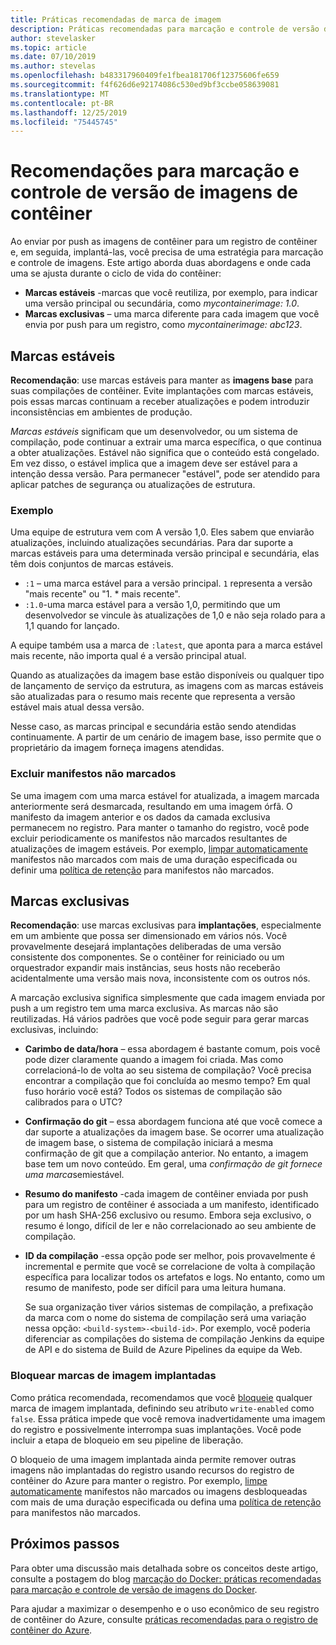 ```yaml
---
title: Práticas recomendadas de marca de imagem
description: Práticas recomendadas para marcação e controle de versão de imagens de contêiner do Docker ao enviar imagens e extrair imagens de um registro de contêiner do Azure
author: stevelasker
ms.topic: article
ms.date: 07/10/2019
ms.author: stevelas
ms.openlocfilehash: b483317960409fe1fbea181706f12375606fe659
ms.sourcegitcommit: f4f626d6e92174086c530ed9bf3ccbe058639081
ms.translationtype: MT
ms.contentlocale: pt-BR
ms.lasthandoff: 12/25/2019
ms.locfileid: "75445745"
---
```

# <a name="recommendations-for-tagging-and-versioning-container-images"></a>Recomendações para marcação e controle de versão de imagens de contêiner

Ao enviar por push as imagens de contêiner para um registro de contêiner e, em seguida, implantá-las, você precisa de uma estratégia para marcação e controle de imagens. Este artigo aborda duas abordagens e onde cada uma se ajusta durante o ciclo de vida do contêiner:

* **Marcas estáveis** -marcas que você reutiliza, por exemplo, para indicar uma versão principal ou secundária, como *mycontainerimage: 1.0*.
* **Marcas exclusivas** – uma marca diferente para cada imagem que você envia por push para um registro, como *mycontainerimage: abc123*.

## <a name="stable-tags"></a>Marcas estáveis

**Recomendação**: use marcas estáveis para manter as **imagens base** para suas compilações de contêiner. Evite implantações com marcas estáveis, pois essas marcas continuam a receber atualizações e podem introduzir inconsistências em ambientes de produção.

*Marcas estáveis* significam que um desenvolvedor, ou um sistema de compilação, pode continuar a extrair uma marca específica, o que continua a obter atualizações. Estável não significa que o conteúdo está congelado. Em vez disso, o estável implica que a imagem deve ser estável para a intenção dessa versão. Para permanecer "estável", pode ser atendido para aplicar patches de segurança ou atualizações de estrutura.

### <a name="example"></a>Exemplo

Uma equipe de estrutura vem com A versão 1,0. Eles sabem que enviarão atualizações, incluindo atualizações secundárias. Para dar suporte a marcas estáveis para uma determinada versão principal e secundária, elas têm dois conjuntos de marcas estáveis.

* `:1` – uma marca estável para a versão principal. `1` representa a versão "mais recente" ou "1. * mais recente".
* `:1.0`-uma marca estável para a versão 1,0, permitindo que um desenvolvedor se vincule às atualizações de 1,0 e não seja rolado para a 1,1 quando for lançado.

A equipe também usa a marca de `:latest`, que aponta para a marca estável mais recente, não importa qual é a versão principal atual.

Quando as atualizações da imagem base estão disponíveis ou qualquer tipo de lançamento de serviço da estrutura, as imagens com as marcas estáveis são atualizadas para o resumo mais recente que representa a versão estável mais atual dessa versão.

Nesse caso, as marcas principal e secundária estão sendo atendidas continuamente. A partir de um cenário de imagem base, isso permite que o proprietário da imagem forneça imagens atendidas.

### <a name="delete-untagged-manifests"></a>Excluir manifestos não marcados

Se uma imagem com uma marca estável for atualizada, a imagem marcada anteriormente será desmarcada, resultando em uma imagem órfã. O manifesto da imagem anterior e os dados da camada exclusiva permanecem no registro. Para manter o tamanho do registro, você pode excluir periodicamente os manifestos não marcados resultantes de atualizações de imagem estáveis. Por exemplo, [limpar automaticamente](container-registry-auto-purge.md) manifestos não marcados com mais de uma duração especificada ou definir uma [política de retenção](container-registry-retention-policy.md) para manifestos não marcados.

## <a name="unique-tags"></a>Marcas exclusivas

**Recomendação**: use marcas exclusivas para **implantações**, especialmente em um ambiente que possa ser dimensionado em vários nós. Você provavelmente desejará implantações deliberadas de uma versão consistente dos componentes. Se o contêiner for reiniciado ou um orquestrador expandir mais instâncias, seus hosts não receberão acidentalmente uma versão mais nova, inconsistente com os outros nós.

A marcação exclusiva significa simplesmente que cada imagem enviada por push a um registro tem uma marca exclusiva. As marcas não são reutilizadas. Há vários padrões que você pode seguir para gerar marcas exclusivas, incluindo:

* **Carimbo de data/hora** – essa abordagem é bastante comum, pois você pode dizer claramente quando a imagem foi criada. Mas como correlacioná-lo de volta ao seu sistema de compilação? Você precisa encontrar a compilação que foi concluída ao mesmo tempo? Em qual fuso horário você está? Todos os sistemas de compilação são calibrados para o UTC?
* **Confirmação do git** – essa abordagem funciona até que você comece a dar suporte a atualizações da imagem base. Se ocorrer uma atualização de imagem base, o sistema de compilação iniciará a mesma confirmação de git que a compilação anterior. No entanto, a imagem base tem um novo conteúdo. Em geral, uma *confirmação de git fornece uma marca*semiestável.
* **Resumo do manifesto** -cada imagem de contêiner enviada por push para um registro de contêiner é associada a um manifesto, identificado por um hash SHA-256 exclusivo ou resumo. Embora seja exclusivo, o resumo é longo, difícil de ler e não correlacionado ao seu ambiente de compilação.
* **ID da compilação** -essa opção pode ser melhor, pois provavelmente é incremental e permite que você se correlacione de volta à compilação específica para localizar todos os artefatos e logs. No entanto, como um resumo de manifesto, pode ser difícil para uma leitura humana.

  Se sua organização tiver vários sistemas de compilação, a prefixação da marca com o nome do sistema de compilação será uma variação nessa opção: `<build-system>-<build-id>`. Por exemplo, você poderia diferenciar as compilações do sistema de compilação Jenkins da equipe de API e do sistema de Build de Azure Pipelines da equipe da Web.

### <a name="lock-deployed-image-tags"></a>Bloquear marcas de imagem implantadas

Como prática recomendada, recomendamos que você [bloqueie](container-registry-image-lock.md) qualquer marca de imagem implantada, definindo seu atributo `write-enabled` como `false`. Essa prática impede que você remova inadvertidamente uma imagem do registro e possivelmente interrompa suas implantações. Você pode incluir a etapa de bloqueio em seu pipeline de liberação.

O bloqueio de uma imagem implantada ainda permite remover outras imagens não implantadas do registro usando recursos do registro de contêiner do Azure para manter o registro. Por exemplo, [limpe automaticamente](container-registry-auto-purge.md) manifestos não marcados ou imagens desbloqueadas com mais de uma duração especificada ou defina uma [política de retenção](container-registry-retention-policy.md) para manifestos não marcados.

## <a name="next-steps"></a>Próximos passos

Para obter uma discussão mais detalhada sobre os conceitos deste artigo, consulte a postagem do blog [marcação do Docker: práticas recomendadas para marcação e controle de versão de imagens do Docker](https://stevelasker.blog/2018/03/01/docker-tagging-best-practices-for-tagging-and-versioning-docker-images/).

Para ajudar a maximizar o desempenho e o uso econômico de seu registro de contêiner do Azure, consulte [práticas recomendadas para o registro de contêiner do Azure](container-registry-best-practices.md).

<!-- IMAGES -->


<!-- LINKS - Internal -->

